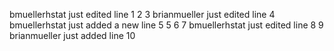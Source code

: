 bmuellerhstat just edited line 1
2
3
brianmueller just edited line 4
bmuellerhstat just added a new line 5
5
6
7
bmuellerhstat just edited line 8
9
brianmueller just added line 10
